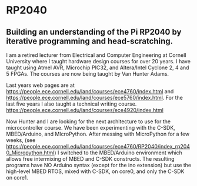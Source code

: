 # RP2040
Building an understanding of the Pi RP2040 by iterative programming and head-scratching.
---
I am a retired lecturer from Electrical and Computer Engineering at Cornell University where I taught hardware design courses
for over 20 years. I have taught using Atmel AVR, Microchip PIC32, and Altera/Intel Cyclone 2, 4 and 5 FPGAs.
The courses are now being taught by Van Hunter Adams. 

Last years web pages are at 
https://people.ece.cornell.edu/land/courses/ece4760/index.html
and
https://people.ece.cornell.edu/land/courses/ece5760/index.html.
For the last five years I also taught a technical writing course.
https://people.ece.cornell.edu/land/courses/ece4920/index.html

Now Hunter and I are looking for the next architecture to use for the microcontroller course.
We have been experimenting with the C-SDK, MBED/Arduino, and MIcroPython. After messing with 
MicroPython for a few weeks, (see
https://people.ece.cornell.edu/land/courses/ece4760/RP2040/index_rp2040_Micropython.html)
I switched to the MBED/Arduino environment which allows free intermixing
of MBED and C-SDK constructs. The resulting programs have NO Arduino syntax (except for the ino extension)
but use the high-level MBED RTOS, mixed with C-SDK, on core0, and only the C-SDK on core1.
